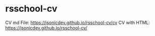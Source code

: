 # rsschool-cv
CV md File: https://jsonicdev.github.io/rsschool-cv/cv
CV with HTML: https://jsonicdev.github.io/rsschool-cv/

